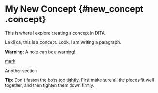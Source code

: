 # My New Concept {#new_concept .concept}

This is where I explore creating a concept in DITA.

La di da, this is a concept. Look, I am writing a paragraph.

**Warning:** A note can be a warning!

[mark](../md-source/markdown-concept.md)

Another section

**Tip:** Don't fasten the bolts too tightly. First make sure all the pieces fit well together, and then tighten them down firmly.

